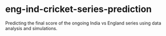 # eng-ind-cricket-series-prediction
Predicting the final score of the ongoing India vs England series using data analysis and simulations.
